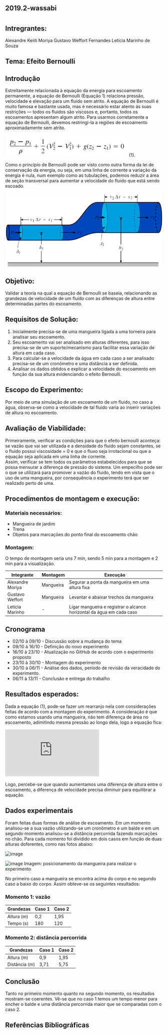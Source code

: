 ## 2019.2-wassabi
#
## Intregrantes:
Alexandre Keiiti Moriya
Gustavo Weffort Fernandes
Letícia Marinho de Souza

## Tema: Efeito Bernoulli
## Introdução
Estreitamente relacionada à equação da energia para escoamento permanente, a equação de Bernoulli (Equação 1) relaciona pressão, velocidade e elevação para um fluido sem atrito. A equação de Bernoulli é muito famosa e bastante usada, mas é necessário estar atento às suas restrições — todos os fluidos são viscosos e, portanto, todos os escoamentos apresentam algum atrito. Para usarmos corretamente a equação de Bernoulli, devemos restringi-la a regiões de escoamento aproximadamente sem atrito.

![Equação de Bernoulli](https://github.com/laboratorio-de-dinamica-dos-fluidos/2019.2-wassabi/blob/master/Equa%C3%A7%C3%A3o%20de%20Bernoulli.PNG?raw=true)                                                            (1). 

Como o princípio de Bernoulli pode ser visto como outra forma da lei de conservação da energia, ou seja, em uma linha de corrente a variação da energia é nula, num exemplo como as tubulações, podemos reduzir a área de seção transversal para aumentar a velocidade do fluido que está sendo escoado.

![Foto1](https://github.com/laboratorio-de-dinamica-dos-fluidos/2019.2-wassabi/blob/master/Tubo%20Eq%20Bernoulli.png?raw=true)

## Objetivo: 
Validar a teoria na qual a equação de Bernoulli se baseia, relacionando as grandezas de velocidade de um fluido com as diferenças de altura entre determinadas partes do escoamento.

## Requisitos de Solução: 
1. Inicialmente precisa-se de uma mangueira ligada a uma torneira para analisar seu escoamento.
2. Seu escoamento vai ser analisado em alturas diferentes, para isso precisa-se de um suporte/mecanismo para facilitar essa variação de altura em cada caso.
3. Para calcular-se a velocidade da água em cada caso a ser analisado precisa-se de um cronômetro e uma distância a ser definida.
4. Analisar os dados obtidos e explicar a velocidade do escoamento em função da sua altura evidenciando o efeito Bernoulli.

## Escopo do Experimento: 
  Por meio de uma simulação de um escoamento de um fluido, no caso a água, observa-se como a velocidade de tal fluido varia ao inserir variações de altura no escoamento.

## Avaliação de Viabilidade: 
Primeiramente, verificar as condições para que o efeito bernoulli aconteça: se vazão que vai ser utilizada e a densidade do fluido sejam constantes, se o fluido possui viscosidade = 0 e que o fluxo seja irrotacional ou que a equação seja aplicada em uma linha de corrente.     
  Assim, verificar se tem todos os parâmetros estabelecidos para que se possa mensurar a diferença de pressão do sistema.
  Um empecilho pode ser o que se utilizará para promover a vazão do fluido, tendo em vista que o uso de uma mangueira, por consequência o experimento terá que ser realizado perto de uma.

## Procedimentos de montagem e execução:
### Materiais necessários:
  * Mangueira de jardim
  * Trena 
  * Objetos para marcações do ponto final do escoamento chão

### Montagem: 
  O tempo de montagem seria uns 7 min, sendo 5 min para a montagem e 2 min para a visualização. 
  
| Integrante | Montagem | Execução |
|--|--|--|
| Alexandre Moriya | Mangueira | Segurar a ponta da mangueira em uma altura fixa |
| Gustavo Weffort | Mangueira | Levantar e abaixar trechos da mangueira |
| Letícia Marinho |  -  | Ligar mangueira e registrar o alcance horizontal da água em cada caso |

## Cronograma
* 02/10 à 09/10 - Discussão sobre a mudança do tema
* 09/10 à 16/10 - Definição do novo experimento
* 16/10 à 23/10 - Atualização no GitHub de acordo com o experimento proposto
* 23/10 à 30/10 - Montagem do experimento
* 30/10 à 06/11 - Análise dos dados, período de revisão da veracidade do experimento.
* 06/11 à 13/11 - Conclusão e entrega do trabalho

## Resultados esperados: 
Dada a equação (1), pode-se fazer um rearranjo nela com considerações feitas de acordo com a montagem do experimento. A consideração é que como estamos usando uma mangueira, não tem diferença de área no escoamento, adimitindo mesma pressão ao longo dela, logo a equação fica:



![equacao simplificada](http://latex.codecogs.com/gif.latex?%7B%28h_%7B2%7D-h_%7B1%7D%29%7D%5Ctimes%7Bg%7D&plus;%5Cfrac%7Bv_%7B2%7D%5E%7B2%7D-v_%7B1%7D%5E%7B2%7D%7D%7B2%7D%3D0)



Logo, percebe-se que quando aumentamos uma diferença de altura entre o escoamento, a diferença de velocidade precisa diminuir para equilibrar a equação.

## Dados experimentais
Foram feitas duas formas de análise  de escoamento. Em um momento analisou-se a sua vazão utilizando-se um cronômetro e um balde e em um segundo momento analisou-se a distância percorrida fazendo marcações no chão. Para cada momento foi dividido em dois casos em função de duas alturas doferentes, como nas fotos abaixo:


![image](https://user-images.githubusercontent.com/54364474/69487417-29c5ae80-0e38-11ea-8c72-ed66278e19e6.png)


![image](https://user-images.githubusercontent.com/54364474/69487423-3ba75180-0e38-11ea-98ac-477eeba271ae.png)
Imagem: posicionamento da mangueira para realizar o experimento

No primeiro caso a mangueira se encontra acima do corpo e no segundo caso a baixo do corpo. Assim obteve-se os seguintes resultados:

### Momento 1: vazão
| Grandezas| Caso 1 | Caso 2 |
|--|--|--|
| Altura (m)|  0,2   |  1,95  |        
|Tempo (s)  |  180   |  120   | 


 ### Momento 2: distância percorrida    
| Grandezas| Caso 1 | Caso 2 |
|--|--|--|
| Altura (m)  |  0,9   |  1,95  |
|Distância (m)|  3,71  |  5,75  |


## Conclusão
Tanto no primeiro momento quanto no segundo momento, os resultados mostram-se coerentes. Vê-se que no caso 1 temos um tempo menor para encher o balde e uma distância percorrida maior que se comparadas com o caso 2.

## Referências Bibliográficas
